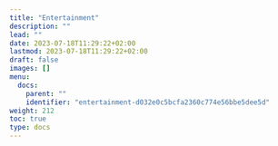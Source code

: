 ```yaml
---
title: "Entertainment"
description: ""
lead: ""
date: 2023-07-18T11:29:22+02:00
lastmod: 2023-07-18T11:29:22+02:00
draft: false
images: []
menu:
  docs:
    parent: ""
    identifier: "entertainment-d032e0c5bcfa2360c774e56bbe5dee5d"
weight: 212
toc: true
type: docs
---
```

